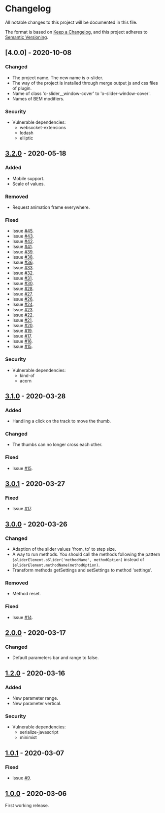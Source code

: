 # Changelog

All notable changes to this project will be documented in this file.

The format is based on [Keep a Changelog](https://keepachangelog.com/en/1.0.0/), and this project adheres to [Semantic Versioning](https://semver.org/spec/v2.0.0.html).

## [4.0.0] - 2020-10-08

### Changed

- The project name. The new name is o-slider.
- The way of the project is installed through merge output js and css files of plugin.
- Name of class 'o-slider__window-cover' to 'o-slider-window-cover'.
- Names of BEM modifiers.

### Security

- Vulnerable dependencies:
    - websocket-extensions
    - lodash
    - elliptic

## [3.2.0] - 2020-05-18

### Added

- Mobile support.
- Scale of values.

### Removed

- Request animation frame everywhere.

### Fixed

- Issue [#45](https://github.com/AkhmadBabaev/o-slider/issues/45).
- Issue [#43](https://github.com/AkhmadBabaev/o-slider/issues/43).
- Issue [#42](https://github.com/AkhmadBabaev/o-slider/issues/42).
- Issue [#41](https://github.com/AkhmadBabaev/o-slider/issues/41).
- Issue [#39](https://github.com/AkhmadBabaev/o-slider/issues/39).
- Issue [#38](https://github.com/AkhmadBabaev/o-slider/issues/38).
- Issue [#36](https://github.com/AkhmadBabaev/o-slider/issues/36).
- Issue [#33](https://github.com/AkhmadBabaev/o-slider/issues/33).
- Issue [#32](https://github.com/AkhmadBabaev/o-slider/issues/32).
- Issue [#31](https://github.com/AkhmadBabaev/o-slider/issues/31).
- Issue [#30](https://github.com/AkhmadBabaev/o-slider/issues/30).
- Issue [#28](https://github.com/AkhmadBabaev/o-slider/issues/28).
- Issue [#27](https://github.com/AkhmadBabaev/o-slider/issues/27).
- Issue [#26](https://github.com/AkhmadBabaev/o-slider/issues/26).
- Issue [#24](https://github.com/AkhmadBabaev/o-slider/issues/24).
- Issue [#23](https://github.com/AkhmadBabaev/o-slider/issues/23).
- Issue [#22](https://github.com/AkhmadBabaev/o-slider/issues/22).
- Issue [#21](https://github.com/AkhmadBabaev/o-slider/issues/21).
- Issue [#20](https://github.com/AkhmadBabaev/o-slider/issues/20).
- Issue [#19](https://github.com/AkhmadBabaev/o-slider/issues/19).
- Issue [#17](https://github.com/AkhmadBabaev/o-slider/issues/17).
- Issue [#16](https://github.com/AkhmadBabaev/o-slider/issues/16).
- Issue [#15](https://github.com/AkhmadBabaev/o-slider/issues/15).

### Security

- Vulnerable dependencies:
    - kind-of
    - acorn

## [3.1.0] - 2020-03-28

### Added

- Handling a click on the track to move the thumb.

### Changed

- The thumbs can no longer cross each other. 

### Fixed

- Issue [#15](https://github.com/AkhmadBabaev/o-slider/issues/15).

## [3.0.1] - 2020-03-27

### Fixed

- Issue [#17](https://github.com/AkhmadBabaev/o-slider/issues/17).

## [3.0.0] - 2020-03-26

### Changed

- Adaption of the slider values 'from, to' to step size.
- A way to run methods. You should call the methods following the pattern  
`$sliderElement.oSlider('methodName', methodOption)` instead of `$sliderElement.methodName(methodOption)`.
- Transform methods getSettings and setSettings to method 'settings'.

### Removed 

- Method reset.

### Fixed

- Issue [#14](https://github.com/AkhmadBabaev/o-slider/issues/14).

## [2.0.0] - 2020-03-17

### Changed

- Default parameters bar and range to false.

## [1.2.0] - 2020-03-16

### Added

- New parameter range.
- New parameter vertical.

### Security

- Vulnerable dependencies:
    - serialize-javascript 
    - minimist

## [1.0.1] - 2020-03-07

### Fixed

- Issue [#9](https://github.com/AkhmadBabaev/o-slider/issues/9).

## [1.0.0] - 2020-03-06

First working release.

[3.2.0]: https://github.com/AkhmadBabaev/o-slider/compare/3.2.0...4.0.0
[3.2.0]: https://github.com/AkhmadBabaev/o-slider/compare/3.1.0...3.2.0
[3.1.0]: https://github.com/AkhmadBabaev/o-slider/compare/3.0.1...3.1.0
[3.0.1]: https://github.com/AkhmadBabaev/o-slider/compare/3.0.0...3.0.1
[3.0.0]: https://github.com/AkhmadBabaev/o-slider/compare/2.0.0...3.0.0
[2.0.0]: https://github.com/AkhmadBabaev/o-slider/compare/1.2.0...2.0.0
[1.2.0]: https://github.com/AkhmadBabaev/o-slider/compare/1.0.1...1.2.0
[1.0.1]: https://github.com/AkhmadBabaev/o-slider/compare/1.0.0...1.0.1
[1.0.0]: https://github.com/AkhmadBabaev/od-slider/compare/0.1.0...1.0.0
